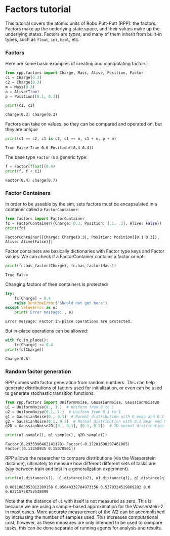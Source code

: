 # Factors tutorial

This tutorial covers the atomic units of Robo Putt-Putt (RPP): the factors.
Factors make up the underlying state space, and their values make up the underlying states.
Factors are _types_, and many of them inherit from built-in types, such as `float`, `int`, `bool`, etc.

### Factors
Here are some basic examples of creating and manipulating factors:


```python
from rpp.factors import Charge, Mass, Alive, Position, Factor
c1 = Charge(0.3)
c2 = Charge(0.3)
m = Mass(0.3)
a = Alive(True)
p = Position([0.1, 0.1])
```


```python
print(c1, c2)
```

    Charge(0.3) Charge(0.3)


Factors can take on values, so they can be compared and operated on, but they are _unique_


```python
print(c1 == c2, c1 is c2, c1 == m, c1 + m, p + m)
```

    True False True 0.6 Position([0.4 0.4])


The base type `Factor` is a generic type:


```python
f = Factor[float](0.4)
print(f, f + c1)
```

    Factor(0.4) Charge(0.7)


### Factor Containers
In order to be useable by the sim, sets factors must be encapsulated in a container called a `FactorContainer`:


```python
from factors import FactorContainer
fc = FactorContainer({Charge: 0.3, Position: [.1, .3], Alive: False})
print(fc)
```

    FactorContainer({Charge: Charge(0.3), Position: Position([0.1 0.3]), Alive: Alive(False)})


Factor containers are basically dictionaries with Factor type keys and Factor values. We can check if a FactorContainer contains a factor or not:


```python
print(fc.has_factor(Charge), fc.has_factor(Mass))
```

    True False


Changing factors of their containers is protected:


```python
try:
    fc[Charge] = 0.4
    raise RuntimeError('Should not get here')
except ValueError as e:
    print('Error message:', e)

```

    Error message: Factor in-place operations are protected.


But in-place operations can be allowed:


```python
with fc.in_place():
    fc[Charge] += 0.4
print(fc[Charge])
```

    Charge(0.8)


### Random factor generation
RPP comes with factor generation from random numbers. This can help generate distributions of factors used for initialization, or even can be used to generate stochastic transition functions:


```python
from rpp.factors import UniformNoise, GaussianNoise, GaussianNoise2D
u1 = UniformNoise(0., 1.)  # Uniform from 0 to 1
u2 = UniformNoise(0.1, 1.)  # Uniform from 0.1 to 1
g1 = GaussianNoise(0., 0.1)  # Normal distribution with 0 mean and 0.1 std
g2 = GaussianNoise(0.1, 0.2)  # Normal distribution with 0.1 mean and 0.2 std
g2D = GaussianNoise2D([0., 0.1], [0.1, 0.2])  # 2D normal distribution

print(u1.sample(), g1.sample(), g2D.sample())
```

    Factor(0.2933396462141178) Factor(-0.17201698297461065) Factor([0.13358935 0.15078861])


RPP allows the researcher to compare distributions (via the Wasserstein distance), ultimately to measure how different different sets of tasks are (say between train and test in a generalization experiment).


```python
print(u1.distance(u1), u1.distance(u2), u1.distance(g1), g1.distance(g1), g1.distance(g2))
```

    0.0011885052012289158 0.05644332784973156 0.5370324519869282 0.0 0.02715728752538099


Note that the distance of `u1` with itself is not measured as zero. This is because we are using a sample-based approximation for the Wasserstein-2 in most cases. More accurate measurement of the W2 can be accomplished by increasing the number of samples used. This increases computational cost; however, as these measures are only intended to be used to compare tasks, this can be done separate of running agents for analysis and results.


```python

```
